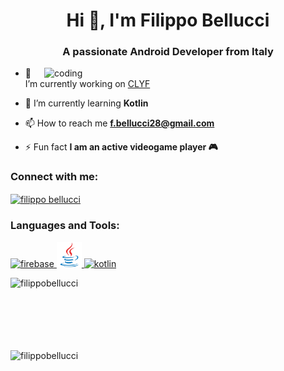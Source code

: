 <h1 align="center">Hi 👋, I'm Filippo Bellucci</h1>
<h3 align="center">A passionate Android Developer from Italy</h3>

<img align="right" alt="coding" width="450" src="https://camo.githubusercontent.com/cae12fddd9d6982901d82580bdf321d81fb299141098ca1c2d4891870827bf17/68747470733a2f2f6d69726f2e6d656469756d2e636f6d2f6d61782f313336302f302a37513379765349765f7430696f4a2d5a2e676966">

- 🔭 I’m currently working on [CLYF](https://github.com/filippobellucci/CLYF-seriousgame)

- 🌱 I’m currently learning **Kotlin**

- 📫 How to reach me **f.bellucci28@gmail.com**

- ⚡ Fun fact **I am an active videogame player 🎮**

<h3 align="left">Connect with me:</h3>
<p align="left">
<a href="https://linkedin.com/in/filippo bellucci" target="blank"><img align="center" src="https://raw.githubusercontent.com/rahuldkjain/github-profile-readme-generator/master/src/images/icons/Social/linked-in-alt.svg" alt="filippo bellucci" height="30" width="40" /></a>
</p>

<h3 align="left">Languages and Tools:</h3>
<p align="left"> <a href="https://firebase.google.com/" target="_blank" rel="noreferrer"> <img src="https://www.vectorlogo.zone/logos/firebase/firebase-icon.svg" alt="firebase" width="40" height="40"/> </a> <a href="https://www.java.com" target="_blank" rel="noreferrer"> <img src="https://raw.githubusercontent.com/devicons/devicon/master/icons/java/java-original.svg" alt="java" width="40" height="40"/> </a> <a href="https://kotlinlang.org" target="_blank" rel="noreferrer"> <img src="https://www.vectorlogo.zone/logos/kotlinlang/kotlinlang-icon.svg" alt="kotlin" width="40" height="40"/> </a> </p>

<p><img align="left" src="https://github-readme-stats.vercel.app/api/top-langs?username=filippobellucci&show_icons=true&locale=en&layout=compact" alt="filippobellucci"></p>

<br><br><br><br><br><br>

<p><img align="left" src="https://github-readme-stats.vercel.app/api?username=filippobellucci&show_icons=true&locale=en" alt="filippobellucci"></p>
